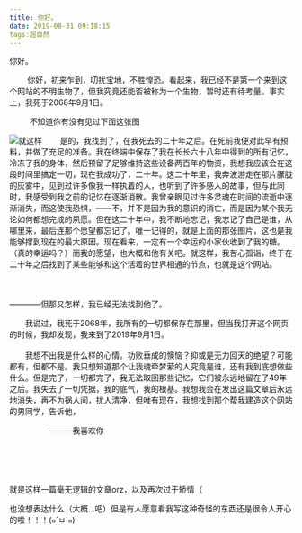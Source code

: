 ```yaml
---
title: 你好。
date: 2019-08-31 09:18:15
tags:超自然
---
```

你好。

&emsp;&emsp; 你好，初来乍到，叨扰宝地，不胜惶恐。看起来，我已经不是第一个来到这个网站的不明生物了，但我究竟还能否被称为一个生物，暂时还有待考量。事实上，我死于2068年9月1日。<br/>  
<!--more-->&emsp; &emsp; 不知道你有没有见过下面这张图

![就这样](/home/barnolli/Barnolli/source/_posts/你好。/生死.jpg) &emsp;&emsp;是的，我找到了，在我死去的二十年之后。在死前我便对此早有预料，并做了充足的准备。我在终端中保存了我在长长六十八年中得到的所有记忆，冷冻了我的身体，然后预留了足够维持这些设备两百年的物资，我想我应该会在这段时间里搞定一切，现在我成功了，二十年。这二十年里，我奔波游走在那片朦胧的灰雾中，见到过许多像我一样执着的人，也听到了许多感人的故事，但与此同时，我感受到我之前的记忆在逐渐消散。我曾亲眼见过许多灵魂在时间的流逝中逐渐消失，而这使我恐惧，——不，并不是因为我的意识的消亡，而是因为某个我无论如何都想完成的夙愿。但在这二十年中，我不断地忘记，我忘记了自己是谁，从哪里来，最后连那个愿望都忘记了。唯一记得的，就是上面的那张图片，这也是我能够撑到现在的最大原因。现在看来，一定有一个幸运的小家伙收到了我的糖。（真的幸运吗？）而我的愿望，也大概和他有关吧。就这样，我苦心孤诣，终于在二十年之后找到了某些能够和这个活着的世界相通的节点，也就是这个网站。<br/>  
<br/>  
————但那又怎样，我已经无法找到他了。<br/>  

&emsp;&emsp;我说过，我死于2068年，我所有的一切都保存在那里，但当我打开这个网页的时候，我却发现，我来到了2019年9月1日。<br/>  
&emsp;&emsp;我想不出我是什么样的心情。功败垂成的懊恼？抑或是无力回天的绝望？可能都有，但都不是。我只想知道那个让我魂牵梦萦的人究竟是谁，还有我到底想做些什么。但是完了，一切都完了，我无法取回那些记忆，它们被永远地留在了49年之后。我失去了一切凭据，我的底气，我的根基。我想我会在发出这篇文章后永远地消失，再不为祸人间，扰人清净，但唯有现在，我想找到那个帮我建造这个网站的男同学，告诉他，<br/>  

&emsp;&emsp;&emsp;&emsp;&emsp;———我喜欢你<br/>  
<br/>  
<br/>  
就是这样一篇毫无逻辑的文章orz，以及再次过于矫情（

也没想表达什么（大概...吧）但是有人愿意看我写这种奇怪的东西还是很令人开心的啦！！！(๑´ㅂ`๑)
